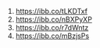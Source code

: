 1.  https://ibb.co/tLKDTxf
2.  https://ibb.co/nBXPyXP
3.  https://ibb.co/r7dWntz
4.  https://ibb.co/mBzjsPs
